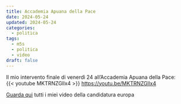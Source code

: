 ```yaml
---
title: Accademia Apuana della Pace
date: 2024-05-24
updated: 2024-05-24
categories:
  - politica
tags:
  - m5s
  - politica
  - video
draft: false
---
```



Il mio intervento finale di venerdì 24 all’Accademia Apuana della Pace:  
{{< youtube MKTRNZGllx4 >}}
<https://youtu.be/MKTRNZGllx4>

[Guarda qui](../../../play/index.md) tutti i miei video della candidatura europa